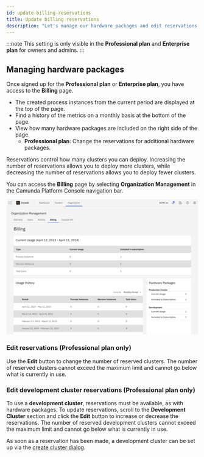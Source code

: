 ```yaml
---
id: update-billing-reservations
title: Update billing reservations
description: "Let's manage our hardware packages and edit reservations."
---
```


:::note
This setting is only visible in the **Professional plan** and **Enterprise plan** for owners and admins.
:::

## Managing hardware packages

Once signed up for the **Professional plan** or **Enterprise plan**, you have access to the **Billing** page.

- The created process instances from the current period are displayed at the top of the page.
- Find a history of the metrics on a monthly basis at the bottom of the page.
- View how many hardware packages are included on the right side of the page.
  - **Professional plan**: Change the reservations for additional hardware packages.

Reservations control how many clusters you can deploy. Increasing the number of reservations allows you to deploy more clusters, while decreasing the number of reservations allows you to deploy fewer clusters.

You can access the **Billing** page by selecting **Organization Management** in the Camunda Platform Console navigation bar.

![billing-overview](./img/billing-overview.png)

### Edit reservations (Professional plan only)

Use the **Edit** button to change the number of reserved clusters. The number of reserved clusters cannot exceed the maximum limit and cannot go below what is currently in use.

### Edit development cluster reservations (Professional plan only)

To use a **development cluster**, reservations must be available, as with hardware packages. To update reservations, scroll to the **Development Cluster** section and click the **Edit** button to increase or decrease the reservations. The number of reserved development clusters cannot exceed the maximum limit and cannot go below what is currently in use.

As soon as a reservation has been made, a development cluster can be set up via the [create cluster dialog](../manage-clusters/create-cluster-include.md).
